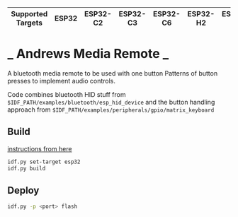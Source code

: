 | Supported Targets | ESP32 | ESP32-C2 | ESP32-C3 | ESP32-C6 | ESP32-H2 | ESP32-P4 | ESP32-S2 | ESP32-S3 |
| ----------------- | ----- | -------- | -------- | -------- | -------- | -------- | -------- | -------- |

# _ Andrews Media Remote _

A bluetooth media remote to be used with one button
Patterns of button presses to implement audio controls.

Code combines bluetooth HID stuff from
`$IDF_PATH/examples/bluetooth/esp_hid_device`
and the button handling approach from
`$IDF_PATH/examples/peripherals/gpio/matrix_keyboard`


## Build
[instructions from here](https://docs.espressif.com/projects/esp-idf/en/stable/esp32/get-started/)
```bash
idf.py set-target esp32
idf.py build
```

## Deploy

```bash
idf.py -p <port> flash
```
